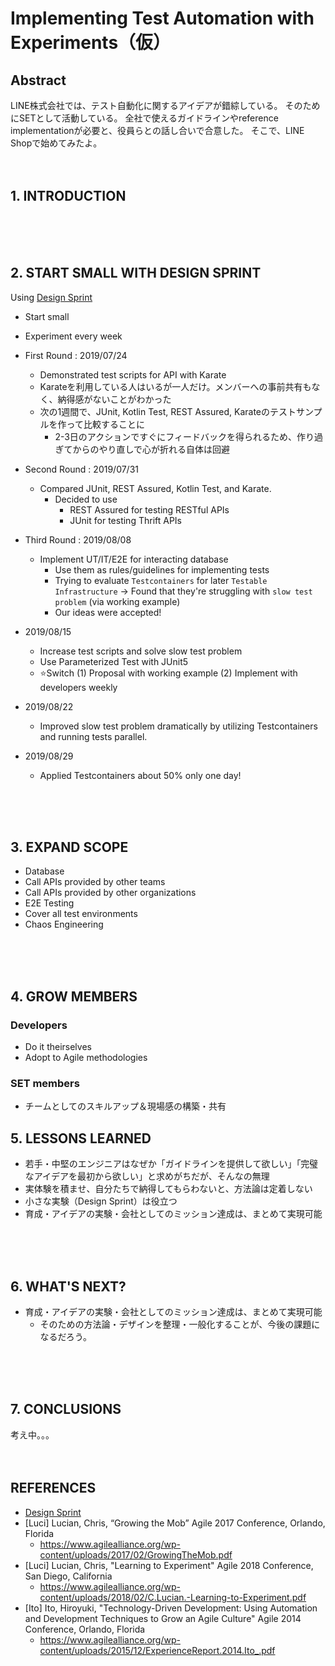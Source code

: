 
# Implementing Test Automation with Experiments（仮）



## Abstract
LINE株式会社では、テスト自動化に関するアイデアが錯綜している。
そのためにSETとして活動している。
全社で使えるガイドラインやreference implementationが必要と、役員らとの話し合いで合意した。
そこで、LINE Shopで始めてみたよ。
<br />
<br />
<br />



## 1. INTRODUCTION
<br />
<br />
<br />



## 2. START SMALL WITH DESIGN SPRINT
Using [Design Sprint](https://www.thesprintbook.com/)
- Start small
- Experiment every week

- First Round : 2019/07/24
    - Demonstrated test scripts for API with Karate
    - Karateを利用している人はいるが一人だけ。メンバーへの事前共有もなく、納得感がないことがわかった
    - 次の1週間で、JUnit, Kotlin Test, REST Assured, Karateのテストサンプルを作って比較することに
        - 2-3日のアクションですぐにフィードバックを得られるため、作り過ぎてからのやり直しで心が折れる自体は回避

- Second Round : 2019/07/31
    - Compared JUnit, REST Assured, Kotlin Test, and Karate.
        - Decided to use
            - REST Assured for testing RESTful APIs
            - JUnit for testing Thrift APIs

- Third Round : 2019/08/08
    - Implement UT/IT/E2E for interacting database
        - Use them as rules/guidelines for implementing tests
        - Trying to evaluate `Testcontainers` for later `Testable Infrastructure`
    -> Found that they're struggling with `slow test problem` (via working example)
        - Our ideas were accepted!

- 2019/08/15
    - Increase test scripts and solve slow test problem
    - Use Parameterized Test with JUnit5
    - ⭐️Switch (1) Proposal with working example (2) Implement with developers weekly

- 2019/08/22
    - Improved slow test problem dramatically by utilizing Testcontainers and running tests parallel.

- 2019/08/29
    - Applied Testcontainers about 50% only one day!
<br />
<br />
<br />



## 3. EXPAND SCOPE
- Database
- Call APIs provided by other teams
- Call APIs provided by other organizations
- E2E Testing
- Cover all test environments
- Chaos Engineering
<br />
<br />
<br />



## 4. GROW MEMBERS

### Developers
- Do it theirselves
- Adopt to Agile methodologies

### SET members
- チームとしてのスキルアップ＆現場感の構築・共有



## 5. LESSONS LEARNED
- 若手・中堅のエンジニアはなぜか「ガイドラインを提供して欲しい」「完璧なアイデアを最初から欲しい」と求めがちだが、そんなの無理
- 実体験を積ませ、自分たちで納得してもらわないと、方法論は定着しない
- 小さな実験（Design Sprint）は役立つ
- 育成・アイデアの実験・会社としてのミッション達成は、まとめて実現可能
<br />
<br />
<br />



## 6. WHAT'S NEXT?
- 育成・アイデアの実験・会社としてのミッション達成は、まとめて実現可能
    - そのための方法論・デザインを整理・一般化することが、今後の課題になるだろう。
<br />
<br />
<br />



## 7. CONCLUSIONS
考え中。。。
<br />
<br />
<br />



## REFERENCES
- [Design Sprint](https://www.thesprintbook.com/)
- [Luci] Lucian, Chris, “Growing the Mob” Agile 2017 Conference, Orlando, Florida
    - https://www.agilealliance.org/wp-content/uploads/2017/02/GrowingTheMob.pdf
- [Luci] Lucian, Chris, "Learning to Experiment" Agile 2018 Conference, San Diego, California
    - https://www.agilealliance.org/wp-content/uploads/2018/02/C.Lucian.-Learning-to-Experiment.pdf
- [Ito] Ito, Hiroyuki, "Technology-Driven Development: Using Automation and Development Techniques to Grow an Agile Culture" Agile 2014 Conference, Orlando, Florida
    - https://www.agilealliance.org/wp-content/uploads/2015/12/ExperienceReport.2014.Ito_.pdf
<br />
<br />
<br />
